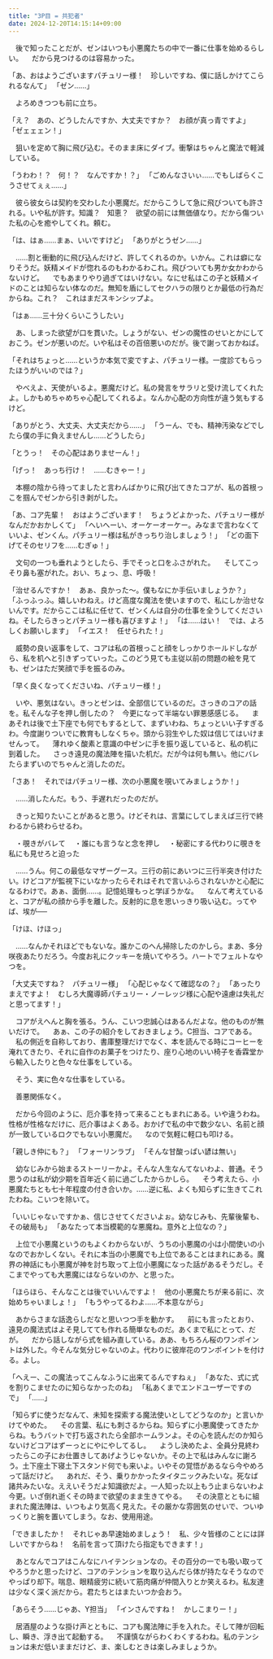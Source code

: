 ```yaml
---
title: "3P目 = 共犯者"
date: 2024-12-20T14:15:14+09:00
---
```

　後で知ったことだが、ゼンはいつも小悪魔たちの中で一番に仕事を始めるらしい。
　だから見つけるのは容易かった。

「あ、おはようございますパチュリー様！　珍しいですね、僕に話しかけてこられるなんて」
「ゼン……」

　よろめきつつも前に立ち。

「え？　あの、どうしたんですか、大丈夫ですか？　お顔が真っ青ですよ」
「ゼェェェン！」

　狙いを定めて胸に飛び込む。そのまま床にダイブ。衝撃はちゃんと魔法で軽減している。

「うわわ！？　何！？　なんですか！？」
「ごめんなさいぃ……でもしばらくこうさせてぇぇ……」

　彼ら彼女らは契約を交わした小悪魔だ。だからこうして急に飛びついても許される。いや私が許す。知識？　知恵？　欲望の前には無価値なり。だから傷ついた私の心を癒やしてくれ。頼む。

「は、はぁ……まぁ、いいですけど」
「ありがとうゼン……」

　……割と衝動的に飛び込んだけど、許してくれるのか。いかん。これは癖になりそうだ。妖精メイドが惚れるのもわかるわこれ。飛びついても男か女かわからないけど。
　でもあまりやり過ぎてはいけない。なにせ私はこの子と妖精メイドのことは知らない体なのだ。無知を盾にしてセクハラの限りとか最低の行為だからね。これ？　これはまだスキンシップよ。

「はぁ……三十分くらいこうしたい」

　あ、しまった欲望が口を貫いた。しょうがない、ゼンの魔性のせいとかにしておこう。ゼンが悪いのだ。いや私はその百倍悪いのだが。後で謝っておかねば。

「それはちょっと……というか本気で変ですよ、パチュリー様。一度診てもらったほうがいいのでは？」

　やべえよ、天使がいるよ。悪魔だけど。私の発言をサラリと受け流してくれたよ。しかもめちゃめちゃ心配してくれるよ。なんか心配の方向性が違う気もするけど。

「ありがとう、大丈夫、大丈夫だから……」
「うーん、でも、精神汚染などでしたら僕の手に負えませんし……どうしたら」

「とうっ！　その心配はありませーん！」

「げっ！　あっち行け！　……むきゃー！」

　本棚の陰から待ってましたと言わんばかりに飛び出てきたコアが、私の首根っこを掴んでゼンから引き剥がした。

「あ、コア先輩！　おはようございます！　ちょうどよかった、パチュリー様がなんだかおかしくて」
「へいへーい、オーケーオーケー。みなまで言わなくていいよ、ゼンくん。パチュリー様は私がきっちり治しましょう！」
「どの面下げてそのセリフを……むぎゅ！」

　文句の一つも垂れようとしたら、手でそっと口をふさがれた。
　そしてこっそり鼻も塞がれた。おい、ちょっ、息、呼吸！　

「治せるんですか！　あぁ、良かった〜。僕もなにか手伝いましょうか？」
「ふっふっふ。嬉しいわねえ。けど高度な魔法を使いますので、私にしか治せないんです。だからここは私に任せて、ゼンくんは自分の仕事を全うしてくださいね。そしたらきっとパチュリー様も喜びますよ！」
「は……はい！　では、よろしくお願いします」
「イエス！　任せられた！」

　威勢の良い返事をして、コアは私の首根っこと顔をしっかりホールドしながら、私を机へと引きずっていった。このどう見ても主従以前の問題の絵を見ても、ゼンはただ笑顔で手を振るのみ。

「早く良くなってくださいね、パチュリー様！」

　いや、悪気はない。きっとゼンは、全部信じているのだ。さっきのコアの話を。私そんな子を押し倒したの？　今更になって半端ない罪悪感感じる。
　まあそれは後で土下座でも何でもするとして、まずいわね、ちょっといい子すぎるわ。今度謝りついでに教育もしなくちゃ。頭から羽生やした奴は信じてはいけませんって。
　薄れゆく酸素と意識の中ゼンに手を振り返していると、私の机に到着した。
　さっき遠見の魔法陣を描いた机だ。だが今は何も無い。他にバレたらまずいのでちゃんと消したのだ。


「さあ！　それではパチュリー様、次の小悪魔を覗いてみましょうか！」


　……消したんだ。もう、手遅れだったのだが。






　きっと知りたいことがあると思う。けどそれは、言葉にしてしまえば三行で終わるから終わらせるわ。

　・覗きがバレて
　・誰にも言うなと念を押し
　・秘密にする代わりに覗きを私にも見せろと迫った

　……うん。何この最低なマザーグース。三行の前にあいつに三行半突き付けたい。けどコアが監視下にいなかったらそれはそれで言いふらされないかと心配になるわけで。あぁ、面倒……。記憶処理もっと学ぼうかな。
　なんて考えていると、コアが私の顔から手を離した。反射的に息を思いっきり吸い込む。ってやば、埃が──

「けほ、けほっ」

　……なんかそれほどでもないな。誰かこのへん掃除したのかしら。まあ、多分咲夜あたりだろう。今度お礼にクッキーを焼いてやろう。ハートでフェルトなやつを。

「大丈夫ですね？　パチュリー様」
「心配じゃなくて確認なの？」
「あったりまえですよ！　むしろ大魔導師パチュリー・ノーレッジ様に心配や遠慮は失礼だと思ってます！」

　コアがえへんと胸を張る。うん、こいつ忠誠心はあるんだよな。他のものが無いだけで。
　あぁ、この子の紹介をしておきましょう。C担当、コアである。
　私の側近を自称しており、書庫整理だけでなく、本を読んでる時にコーヒーを淹れてきたり、それに自作のお菓子をつけたり、座り心地のいい椅子を香霖堂から輸入したりと色々な仕事をしている。

　そう、実に色々な仕事をしている。

　善悪関係なく。

　だから今回のように、厄介事を持って来ることもまれにある。いや違うわね。性格が性格なだけに、厄介事はよくある。おかげで私の中で数少ない、名前と顔が一致しているロクでもない小悪魔だ。
　なので気軽に軽口も叩ける。

「親しき仲にも？」
「フォーリンラブ」
「そんな甘酸っぱい諺は無い」

　幼なじみから始まるストーリーかよ。そんな人生なんてないわよ、普通。そう思うのは私が幼少期を百年近く前に過ごしたからかしら。
　そう考えたら、小悪魔たちとも七十年程度の付き合いか。……逆に私、よくも知らずに生きてこれたわね。こいつを除いて。

「いいじゃなぃですかぁ、信じさせてくださいよぉ。幼なじみも、先輩後輩も、その破局も」
「あなたって本当模範的な悪魔ね。意外と上位なの？」

　上位で小悪魔というのもよくわからないが、うちの小悪魔の小は小間使いの小なのでおかしくない。それに本当の小悪魔でも上位であることはまれにある。魔界の神話にも小悪魔が神を討ち取って上位小悪魔になった話があるそうだし。そこまでやっても大悪魔にはならないのか、と思った。

「ほらほら、そんなことは後でいいんですよ！　他の小悪魔たちが来る前に、次始めちゃいましょ！」
「もうやってるわよ……不本意ながら」

　あからさまな話逸らしだなと思いつつ手を動かす。
　前にも言ったとおり、遠見の魔法式はよそ見してても作れる簡単なものだ。あくまで私にとって、だが。
　だから話しながら式を組み直している。ああ、もちろん桜のワンポイントは外した。今そんな気分じゃないのよ。代わりに彼岸花のワンポイントを付ける。よし。

「へえー、この魔法ってこんなふうに出来てるんですねぇ」
「あなた、式に式を割りこませたのに知らなかったのね」
「私あくまでエンドユーザーですので」
「……」

「知らずに使うだなんて、未知を探索する魔法使いとしてどうなのか」と言いかけてやめた。
　その言葉、私にも刺さるからね。知らずに小悪魔使ってきたからね。もうバットで打ち返されたら全部ホームランよ。その心を読んだのか知らないけどコアはずーっとにやにやしてるし。
　ようし決めたよ、全員分見終わったらこの子にお仕置きしてあげようじゃないか。その上で私はみんなに謝ろう。土下座土下寝土下スタンド何でも来いよ。いやその覚悟があるなら今やめろって話だけど。
　あれだ、そう、乗りかかったタイタニックみたいな。死なば諸共みたいな。ええいそうだよ知識欲だよ。一人知った以上もう止まらないわよ今更。いざ倒れ逝くその時まで欲望のまま生きてやる。
　その決意とともに組まれた魔法陣は、いつもより気高く見えた。その厳かな雰囲気のせいで、ついゆっくりと腕を置いてしまう。なお、使用用途。

「できましたか！　それじゃあ早速始めましょう！　私、少々皆様のことには詳しいですからね！　名前を言って頂けたら指定もできます！」

　あとなんでコアはこんなにハイテンションなの。その百分の一でも吸い取ってやろうかと思ったけど、コアのテンションを取り込んだら体が持たなそうなのでやっぱり却下。喘息、眼精疲労に続いて筋肉痛が仲間入りとか笑えるわ。私友達は少なく深く派だから。君たちとはまたいつか会おう。

「あらそう……じゃあ、Y担当」
「インさんですね！　かしこまりー！」

　居酒屋のような掛け声とともに、コアも魔法陣に手を入れた。そして陣が回転し、瞬き、浮き出て起動する。
　不謹慎ながらわくわくするわね。私のテンションは未だ低いままだけど、ま、楽しむときは楽しみましょうか。
